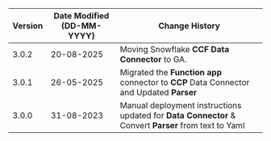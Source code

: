 | **Version** | **Date Modified (DD-MM-YYYY)** | **Change History**                                                 |
|-------------|--------------------------------|--------------------------------------------------------------------|
| 3.0.2       | 20-08-2025                     | Moving Snowflake **CCF Data Connector** to GA.|
| 3.0.1       | 26-05-2025                     | Migrated the **Function app** connector to **CCP** Data Connector and Updated **Parser**|
| 3.0.0       | 31-08-2023                     | Manual deployment instructions updated for **Data Connector** & Convert **Parser** from text to Yaml|           
                                                                                                                 
